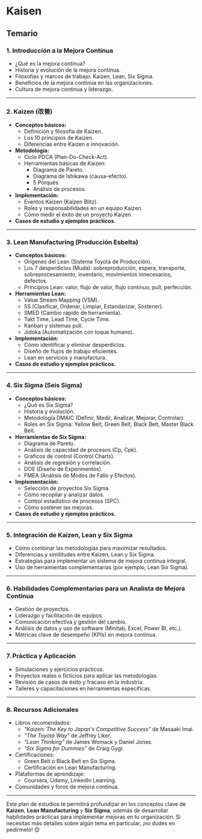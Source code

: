 # Kaisen
Temario
---

### **1. Introducción a la Mejora Continua**
   - ¿Qué es la mejora continua?
   - Historia y evolución de la mejora continua.
   - Filosofías y marcos de trabajo: Kaizen, Lean, Six Sigma.
   - Beneficios de la mejora continua en las organizaciones.
   - Cultura de mejora continua y liderazgo.

---

### **2. Kaizen (改善)**
   - **Conceptos básicos:**
     - Definición y filosofía de Kaizen.
     - Los 10 principios de Kaizen.
     - Diferencias entre Kaizen e innovación.
   - **Metodología:**
     - Ciclo PDCA (Plan-Do-Check-Act).
     - Herramientas básicas de Kaizen:
       - Diagrama de Pareto.
       - Diagrama de Ishikawa (causa-efecto).
       - 5 Porqués.
       - Análisis de procesos.
   - **Implementación:**
     - Eventos Kaizen (Kaizen Blitz).
     - Roles y responsabilidades en un equipo Kaizen.
     - Cómo medir el éxito de un proyecto Kaizen.
   - **Casos de estudio y ejemplos prácticos.**

---

### **3. Lean Manufacturing (Producción Esbelta)**
   - **Conceptos básicos:**
     - Orígenes del Lean (Sistema Toyota de Producción).
     - Los 7 desperdicios (Muda): sobreproducción, espera, transporte, sobreprocesamiento, inventario, movimientos innecesarios, defectos.
     - Principios Lean: valor, flujo de valor, flujo continuo, pull, perfección.
   - **Herramientas Lean:**
     - Value Stream Mapping (VSM).
     - 5S (Clasificar, Ordenar, Limpiar, Estandarizar, Sostener).
     - SMED (Cambio rápido de herramienta).
     - Takt Time, Lead Time, Cycle Time.
     - Kanban y sistemas pull.
     - Jidoka (Automatización con toque humano).
   - **Implementación:**
     - Cómo identificar y eliminar desperdicios.
     - Diseño de flujos de trabajo eficientes.
     - Lean en servicios y manufactura.
   - **Casos de estudio y ejemplos prácticos.**

---

### **4. Six Sigma (Seis Sigma)**
   - **Conceptos básicos:**
     - ¿Qué es Six Sigma?
     - Historia y evolución.
     - Metodología DMAIC (Definir, Medir, Analizar, Mejorar, Controlar).
     - Roles en Six Sigma: Yellow Belt, Green Belt, Black Belt, Master Black Belt.
   - **Herramientas de Six Sigma:**
     - Diagrama de Pareto.
     - Análisis de capacidad de procesos (Cp, Cpk).
     - Gráficos de control (Control Charts).
     - Análisis de regresión y correlación.
     - DOE (Diseño de Experimentos).
     - FMEA (Análisis de Modos de Fallo y Efectos).
   - **Implementación:**
     - Selección de proyectos Six Sigma.
     - Cómo recopilar y analizar datos.
     - Control estadístico de procesos (SPC).
     - Cómo sostener las mejoras.
   - **Casos de estudio y ejemplos prácticos.**

---

### **5. Integración de Kaizen, Lean y Six Sigma**
   - Cómo combinar las metodologías para maximizar resultados.
   - Diferencias y similitudes entre Kaizen, Lean y Six Sigma.
   - Estrategias para implementar un sistema de mejora continua integral.
   - Uso de herramientas complementarias (por ejemplo, Lean Six Sigma).

---

### **6. Habilidades Complementarias para un Analista de Mejora Continua**
   - Gestión de proyectos.
   - Liderazgo y facilitación de equipos.
   - Comunicación efectiva y gestión del cambio.
   - Análisis de datos y uso de software (Minitab, Excel, Power BI, etc.).
   - Métricas clave de desempeño (KPIs) en mejora continua.

---

### **7. Práctica y Aplicación**
   - Simulaciones y ejercicios prácticos.
   - Proyectos reales o ficticios para aplicar las metodologías.
   - Revisión de casos de éxito y fracaso en la industria.
   - Talleres y capacitaciones en herramientas específicas.

---

### **8. Recursos Adicionales**
   - Libros recomendados:
     - *"Kaizen: The Key to Japan's Competitive Success"* de Masaaki Imai.
     - *"The Toyota Way"* de Jeffrey Liker.
     - *"Lean Thinking"* de James Womack y Daniel Jones.
     - *"Six Sigma for Dummies"* de Craig Gygi.
   - Certificaciones:
     - Green Belt o Black Belt en Six Sigma.
     - Certificación en Lean Manufacturing.
   - Plataformas de aprendizaje:
     - Coursera, Udemy, LinkedIn Learning.
   - Comunidades y foros de mejora continua.

---

Este plan de estudios te permitirá profundizar en los conceptos clave de **Kaizen**, **Lean Manufacturing** y **Six Sigma**, además de desarrollar habilidades prácticas para implementar mejoras en tu organización. Si necesitas más detalles sobre algún tema en particular, ¡no dudes en pedírmelo! 😊
